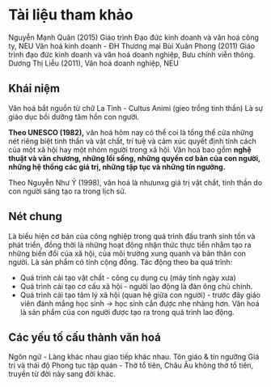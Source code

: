 # Tài liệu tham khảo
Nguyễn Mạnh Quân (2015) Giáo trình Đạo đức kinh doanh và văn hoá công ty, NEU
Văn hoá kinh doanh - ĐH Thương mại
Bùi Xuân Phong (2011) Giáo trình đạo đức kinh doanh và văn hoá doanh nghiệp, Bưu chính viễn thông.
Dương Thị Liễu (2011), Văn hoá doanh nghiệp, NEU

## Khái niệm
Văn hoá bắt nguồn từ chữ La Tinh - Cultus Animi (gieo trồng tinh thần)
Là sự giáo dục bồi dưỡng tâm hồn con người.

**Theo UNESCO (1982),** văn hoá hôm nay có thể coi là tổng thể cửa những nét riêng biệt tinh thần và vật chất, trí tuệ và cảm xúc quyết định tính cách của một xã hội hay một nhóm người trong xã hội.
Văn hoá bao gồm **nghệ thuật và văn chương, những lối sống, những quyền cơ bản của con người, những hệ thống các giá trị, những tập tục và những tín ngưỡng.**

Theo Nguyễn Như Ý (1998), văn hoá là nhưunxg giá trị vật chắt, tinh thần do con người sáng tạo ra trong lịch sử.

## Nét chung 
Là biểu hiện cơ bản của công nghiệp trong quá trình đấu tranh sinh tồn và phát triển, đồng thời là những hoạt động nhận thức thực tiễn nhằm tạo ra những biến đổi của xã hội, của môi trường xung quanh và bản thân con người.
Là sản phẩm có tính cộng đồng.
Tác động theo ba quá trình:
- Quá trình cải tạo vật chất - công cụ dụng cụ (máy tình ngày xưa)
- Quá trình cải tạo cơ cấu xã hội - người lao động là đàn ông chủ chính.
- Quá trình cải tạo tâm lý xã hội (quan hệ giữa con người) - trước đây giáo viên đánh mắng học sinh -> học sinh cần được nhẹ nhàng hơn.
Văn hoá là sản phẩm của con người được tạo ra trong quá trình lao động.

## Các yếu tố cấu thành văn hoá
Ngôn ngữ - Làng khác nhau giao tiếp khác nhau.
Tôn giáo & tín ngưỡng 
Giá trị và thái độ
Phong tục tập quán - Thờ tổ tiên, Châu Âu không thờ tổ tiên, truyền từ đời này sang đời khác. 